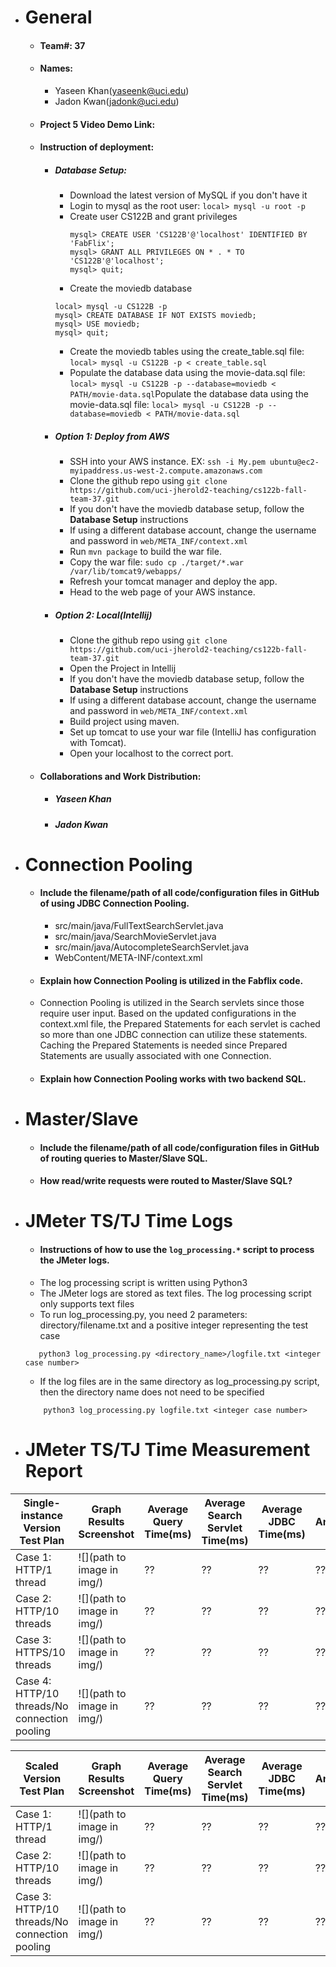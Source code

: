 - # General
    - #### Team#: 37

    - #### Names:
      - Yaseen Khan(yaseenk@uci.edu)
      - Jadon Kwan(jadonk@uci.edu)

    - #### Project 5 Video Demo Link:

    - #### Instruction of deployment:
      - ##### Database Setup:
        - Download the latest version of MySQL if you don't have it 
        - Login to mysql as the root user: ```local> mysql -u root -p```
        - Create user CS122B and grant privileges
          ```
          mysql> CREATE USER 'CS122B'@'localhost' IDENTIFIED BY 'FabFlix';
          mysql> GRANT ALL PRIVILEGES ON * . * TO 'CS122B'@'localhost';
          mysql> quit;
          ```
        - Create the moviedb database
        ```
        local> mysql -u CS122B -p
        mysql> CREATE DATABASE IF NOT EXISTS moviedb;
        mysql> USE moviedb;
        mysql> quit;
        ```
        - Create the moviedb tables using the create_table.sql file: ```local> mysql -u CS122B -p < create_table.sql```
        - Populate the database data using the movie-data.sql file: ```local> mysql -u CS122B -p --database=moviedb < PATH/movie-data.sql```Populate the database data using the movie-data.sql file: ```local> mysql -u CS122B -p --database=moviedb < PATH/movie-data.sql```
      - ##### Option 1: Deploy from AWS
        - SSH into your AWS instance. EX: ```ssh -i My.pem ubuntu@ec2-myipaddress.us-west-2.compute.amazonaws.com```
        - Clone the github repo using ```git clone https://github.com/uci-jherold2-teaching/cs122b-fall-team-37.git```
        - If you don't have the moviedb database setup, follow the **Database Setup** instructions
        - If using a different database account, change the username and password in ```web/META_INF/context.xml```
        - Run ```mvn package``` to build the war file.
        - Copy the war file: ```sudo cp ./target/*.war /var/lib/tomcat9/webapps/```
        - Refresh your tomcat manager and deploy the app.
        - Head to the web page of your AWS instance.
      - ##### Option 2: Local(Intellij)
        - Clone the github repo using ```git clone https://github.com/uci-jherold2-teaching/cs122b-fall-team-37.git```
        - Open the Project in Intellij
        - If you don't have the moviedb database setup, follow the **Database Setup** instructions
        - If using a different database account, change the username and password in ```web/META_INF/context.xml```
        - Build project using maven.
        - Set up tomcat to use your war file (IntelliJ has configuration with Tomcat).
        - Open your localhost to the correct port.

    - #### Collaborations and Work Distribution:
      - ##### Yaseen Khan
      - ##### Jadon Kwan


- # Connection Pooling
    - #### Include the filename/path of all code/configuration files in GitHub of using JDBC Connection Pooling.
      - src/main/java/FullTextSearchServlet.java
      - src/main/java/SearchMovieServlet.java
      - src/main/java/AutocompleteSearchServlet.java
      - WebContent/META-INF/context.xml

    - #### Explain how Connection Pooling is utilized in the Fabflix code.
    - Connection Pooling is utilized in the Search servlets since those require user input. Based on the updated configurations in the context.xml file, the Prepared Statements for each servlet is cached so more than one JDBC connection can utilize these statements. Caching the Prepared Statements is needed since Prepared Statements are usually associated with one Connection.

    - #### Explain how Connection Pooling works with two backend SQL.


- # Master/Slave
    - #### Include the filename/path of all code/configuration files in GitHub of routing queries to Master/Slave SQL.

    - #### How read/write requests were routed to Master/Slave SQL?


- # JMeter TS/TJ Time Logs
    - #### Instructions of how to use the `log_processing.*` script to process the JMeter logs.
    - The log processing script is written using Python3
    - The JMeter logs are stored as text files. The log processing script only supports text files
    - To run log_processing.py, you need 2 parameters: directory/filename.txt and a positive integer representing the test case
     ```
        python3 log_processing.py <directory_name>/logfile.txt <integer case number>
     ```
    - If the log files are in the same directory as log_processing.py script, then the directory name does not need to be specified
    ```
        python3 log_processing.py logfile.txt <integer case number>
    ```


- # JMeter TS/TJ Time Measurement Report

| **Single-instance Version Test Plan**          | **Graph Results Screenshot** | **Average Query Time(ms)** | **Average Search Servlet Time(ms)** | **Average JDBC Time(ms)** | **Analysis** |
|------------------------------------------------|------------------------------|----------------------------|-------------------------------------|---------------------------|--------------|
| Case 1: HTTP/1 thread                          | ![](path to image in img/)   | ??                         | ??                                  | ??                        | ??           |
| Case 2: HTTP/10 threads                        | ![](path to image in img/)   | ??                         | ??                                  | ??                        | ??           |
| Case 3: HTTPS/10 threads                       | ![](path to image in img/)   | ??                         | ??                                  | ??                        | ??           |
| Case 4: HTTP/10 threads/No connection pooling  | ![](path to image in img/)   | ??                         | ??                                  | ??                        | ??           |

| **Scaled Version Test Plan**                   | **Graph Results Screenshot** | **Average Query Time(ms)** | **Average Search Servlet Time(ms)** | **Average JDBC Time(ms)** | **Analysis** |
|------------------------------------------------|------------------------------|----------------------------|-------------------------------------|---------------------------|--------------|
| Case 1: HTTP/1 thread                          | ![](path to image in img/)   | ??                         | ??                                  | ??                        | ??           |
| Case 2: HTTP/10 threads                        | ![](path to image in img/)   | ??                         | ??                                  | ??                        | ??           |
| Case 3: HTTP/10 threads/No connection pooling  | ![](path to image in img/)   | ??                         | ??                                  | ??                        | ??           |

